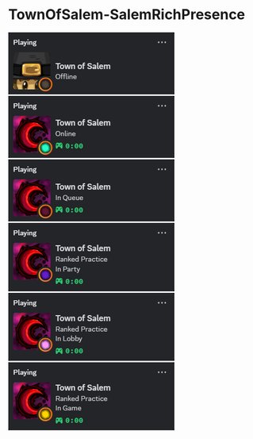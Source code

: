 # TownOfSalem-SalemRichPresence
![](offline.png)![](online.png)![](inqueue.png)![](inparty.png)![](inlobby.png)![](ingame.png)
